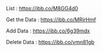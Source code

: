 List : https://ibb.co/M8GG4d0

Get the Data : https://ibb.co/MRjrHmf 

Add Data : https://ibb.co/6g39mdx

Delete Data : https://ibb.co/vmn81gb
